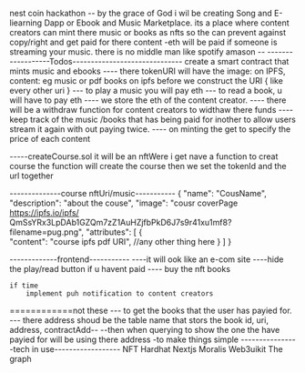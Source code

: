 nest coin hackathon
-- by the grace of God i wil be creating Song and E-liearning Dapp
or Ebook and Music Marketplace.
its a place where content creators can mint there music or books as 
nfts so the can prevent against copy/right and get paid for there content
-eth will be paid if someone is streaming your music. there is no middle man like spotify amason
-- ------------------Todos------------------------------
create a smart contract that mints music and ebooks 
   ---- there tokenURI will have the image: on IPFS, content: eg music or pdf books on ipfs before we construct the URI {
    like every other uri
   }
   --- to play a music you will pay eth
   --- to read a book,  u will have to pay eth
   ---- we store the eth of the content creator.
   ---- there will be a withdraw function for content creators to widthaw there funds
   ---- keep track of the music /books that has being paid for inother to allow users stream it again with out paying twice.
   ---- on minting the get to specify the price of each content

   -----createCourse.sol
   it will be an nftWere i get nave a function to creat course
   the function  will create the course then we set the tokenId and the url together

   --------------course nftUri/music-----------
   {
    "name": "CousName",
    "description": "about the couse",
    "image": "cousr coverPage https://ipfs.io/ipfs/ QmSsYRx3LpDAb1GZQm7zZ1AuHZjfbPkD6J7s9r41xu1mf8?filename=pug.png",
    "attributes": [
        {   
            "content": "course ipfs pdf URI",
            //any other thing here
        }
    ]
}


-------------frontend-----------
    ----it will ook like an e-com site
    ----hide the play/read button if u havent paid
    ---- buy the nft books




    if time
        implement puh notification to content creators


============not these
--- to get the books that the user has payied for.
--- there address shoud be the table name that stors the book id, uri, address, contractAdd--
--then when querying to show the one the have payied for will be using there address 
-to make things simple
----------------tech in use------------------
        NFT
        Hardhat
        Nextjs
        Moralis
        Web3uikit
        The graph

